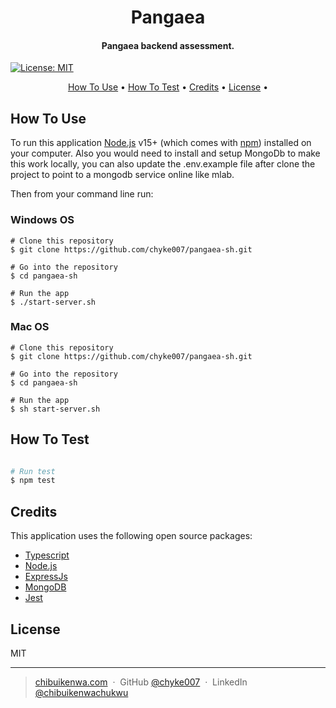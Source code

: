 <h1 align="center">
  Pangaea
  <br>
</h1>

<h4 align="center">Pangaea backend assessment.</h4>

[![License: MIT](https://img.shields.io/badge/License-MIT-blue.svg)](https://opensource.org/licenses/MIT)

<p align="center">
  <a href="#how-to-use">How To Use</a> •
   <a href="#how-to-test">How To Test</a> •
  <a href="#credits">Credits</a> •
  <a href="#license">License</a> •
</p>

## How To Use

To run this application [Node.js](https://nodejs.org/en/download/) v15+ (which comes with [npm](http://npmjs.com)) installed on your computer. 
Also you would need to install and setup MongoDb to make this work locally, you can also update the .env.example file after clone the project to point to a mongodb service online like mlab.

Then from your command line run:

### Windows OS

```
# Clone this repository
$ git clone https://github.com/chyke007/pangaea-sh.git

# Go into the repository
$ cd pangaea-sh

# Run the app
$ ./start-server.sh
```

### Mac OS

```
# Clone this repository
$ git clone https://github.com/chyke007/pangaea-sh.git

# Go into the repository
$ cd pangaea-sh

# Run the app
$ sh start-server.sh
```


## How To Test

```bash

# Run test
$ npm test

```

## Credits

This application uses the following open source packages:

- [Typescript](https://https://www.typescriptlang.org/)
- [Node.js](https://nodejs.org/)
- [ExpressJs](https://expressjs.com/)
- [MongoDB](https://www.mongodb.com/)
- [Jest](https://jestjs.io/)

## License

MIT

---

> [chibuikenwa.com](https://www.chibuikenwa.com) &nbsp;&middot;&nbsp;
> GitHub [@chyke007](https://github.com/chyke007) &nbsp;&middot;&nbsp;
> LinkedIn [@chibuikenwachukwu](https://linkedin.com/in/chibuikenwachukwu)
